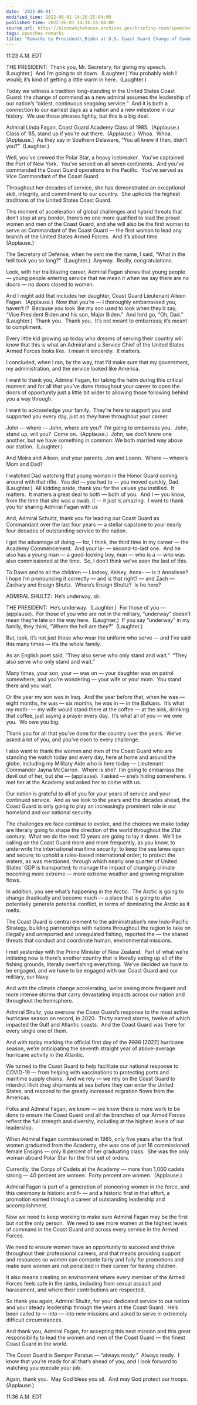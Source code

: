 ```yaml
---
date: '2022-06-01'
modified_time: 2022-06-01 14:26:25-04:00
published_time: 2022-06-01 14:26:24-04:00
source_url: https://bidenwhitehouse.archives.gov/briefing-room/speeches-remarks/2022/06/01/remarks-by-president-biden-at-u-s-coast-guard-change-of-command-ceremony/
tags: speeches-remarks
title: "Remarks by President\_Biden at U.S. Coast Guard Change of Command\_Ceremony"
---
```

 
11:23 A.M. EDT  
  
THE PRESIDENT:  Thank you, Mr. Secretary, for giving my speech. 
(Laughter.)  And I’m going to sit down.  (Laughter.) You probably wish I
would; it’s kind of getting a little warm in here.  (Laughter.)    
  
Today we witness a tradition long-standing in the United States Coast
Guard: the change of command as a new admiral assumes the leadership of
our nation’s “oldest, continuous seagoing service.”  And it is both a
connection to our earliest days as a nation and a new milestone in our
history.  We use those phrases lightly, but this is a big deal.  
  
Admiral Linda Fagan, Coast Guard Academy Class of 1985.  (Applause.) 
Class of ’85, stand up if you’re out there.  (Applause.)  Whoa.  Whoa. 
(Applause.)  As they say in Southern Delaware, “You all knew it then,
didn’t you?”  (Laughter.)  
  
Well, you’ve crewed the Polar Star, a heavy icebreaker.  You’ve
captained the Port of New York.  You’ve served on all seven continents. 
And you’ve commanded the Coast Guard operations in the Pacific.  You’ve
served as Vice Commandant of the Coast Guard.  
  
Throughout her decades of service, she has demonstrated an exceptional
skill, integrity, and commitment to our country.  She upholds the
highest traditions of the United States Coast Guard.    
  
This moment of acceleration of global challenges and hybrid threats that
don’t stop at any border, there’s no one more qualified to lead the
proud women and men of the Coast Guard, and she will also be the first
woman to serve as Commandant of the Coast Guard — the first woman to
lead any branch of the United States Armed Forces.  And it’s about
time.  (Applause.)   
  
The Secretary of Defense, when he sent me the name, I said, “What in the
hell took you so long?”  (Laughter.)  Anyway.  Really,
congratulations.   
  
Look, with her trailblazing career, Admiral Fagan shows that young
people — young people entering service that we mean it when we say there
are no doors — no doors closed to women.    
  
And I might add that includes her daughter, Coast Guard Lieutenant
Aileen Fagan.  (Applause.)  Now that you’re — I thoroughly embarrassed
you, haven’t I?  Because you look like my son used to look when they’d
say, “Vice President Biden and his son, Major Biden.”  And he’d go, “Oh,
Dad.”  (Laughter.)  Thank you.  Thank you.  It’s not meant to embarrass;
it’s meant to compliment.  
  
Every little kid growing up today who dreams of serving their country
will know that this is what an Admiral and a Service Chief of the United
States Armed Forces looks like.  I mean it sincerely.  It matters.  
  
I concluded, when I ran, by the way, that I’d make sure that my
government, my administration, and the service looked like America.   
  
I want to thank you, Admiral Fagan, for taking the helm during this
critical moment and for all that you’ve done throughout your career to
open the doors of opportunity just a little bit wider to allowing those
following behind you a way through.  
  
I want to acknowledge your family.  They’re here to support you and
supported you every day, just as they have throughout your career.  
  
John — where — John, where are you?  I’m going to embarrass you.  John,
stand up, will you?  Come on.  (Applause.)  John, we don’t know one
another, but we have something in common: We both married way above our
station.  (Laughter.)  
  
And Moira and Aileen, and your parents, Jon and Loann.  Where — where’s
Mom and Dad?  
  
I watched Dad watching that young woman in the Honor Guard coming around
with that rifle.  You did — you had to — you moved quickly, Dad. 
(Laughter.)  All kidding aside, thank you for the values you instilled. 
It matters.  It matters a great deal to both — both of you.  And I — you
know, from the time that she was a swab, it — it just is amazing.  I
want to thank you for sharing Admiral Fagan with us  
  
And, Admiral Schultz, thank you for leading our Coast Guard as
Commandant over the last four years — a stellar capstone to your nearly
four decades of outstanding service to the nation.    
  
I got the advantage of doing — for, I think, the third time in my career
— the Academy Commencement.  And your la- — second-to-last one.  And he
also has a young man — a good-looking boy, man — who is a — who was also
commissioned at the time.  So, I don’t think we’ve seen the last of
this.   
  
To Dawn and to all the children — Lindsey, Kelsey, Anna- — is it
Annaliese?  I hope I’m pronouncing it correctly — and is that right? —
and Zach — Zachary and Ensign Shultz.  Where’s Ensign Shultz?  Is he
here?  
  
ADMIRAL SHULTZ:  He’s underway, sir.  
  
THE PRESIDENT:  He’s underway.  (Laughter.)  For those of you —
(applause).  For those of you who are not in the military, “underway”
doesn’t mean they’re late on the way here.  (Laughter.)  If you say
“underway” in my family, they think, “Where the hell are they?” 
(Laughter.)   
  
But, look, it’s not just those who wear the uniform who serve — and I’ve
said this many times — it’s the whole family.   
  
As an English poet said, “They also serve who only stand and wait.” 
“They also serve who only stand and wait.”  
  
Many times, your son, your — was on — your daughter was on patrol
somewhere, and you’re wondering — your wife or your mom.  You stand
there and you wait.    
  
Or the year my son was in Iraq.  And the year before that, when he was —
eight months, he was — six months, he was in — in the Balkans.  It’s
what my moth- — my wife would stand there at the coffee — at the sink,
drinking that coffee, just saying a prayer every day.  It’s what all of
you — we owe you.  We owe you big.  
  
Thank you for all that you’ve done for the country over the years. 
We’ve asked a lot of you, and you’ve risen to every challenge.

I also want to thank the women and men of the Coast Guard who are
standing the watch today and every day, here at home and around the
globe, including my Military Aide who is here today — Lieutenant
Commander Jayna McCarron.  Where is she?  I’m going to embarrass the
devil out of her, but she — (applause).  I asked — she’s hiding
somewhere.  I met her at the Academy and asked her to come with us.

Our nation is grateful to all of you for your years of service and your
continued service.  And as we look to the years and the decades ahead,
the Coast Guard is only going to play an increasingly prominent role in
our homeland and our national security.

The challenges we face continue to evolve, and the choices we make today
are literally going to shape the direction of the world throughout the
21st century.  What we do the next 10 years are going to lay it down. 
We’ll be calling on the Coast Guard more and more frequently, as you
know, to underwrite the international maritime security; to keep the sea
lanes open and secure; to uphold a rules-based international order; to
protect the waters, as was mentioned, through which nearly one quarter
of United States’ GDP is transported; to manage the impact of changing
climate becoming more extreme — more extreme weather and growing
migration flows.

In addition, you see what’s happening in the Arctic.  The Arctic is
going to change drastically and become much — a place that is going to
also potentially generate potential conflict, in terms of dominating the
Arctic as it melts.

The Coast Guard is central element to the administration’s new
Indo-Pacific Strategy, building partnerships with nations throughout the
region to take on illegally and unreported and unregulated fishing,
reported the — the shared threats that conduct and coordinate human,
environmental missions.  

I met yesterday with the Prime Minister of New Zealand.  Part of what
we’re initiating now is there’s another country that is literally eating
up all of the fishing grounds, literally overfishing everything.  We’ve
decided we have to be engaged, and we have to be engaged with our Coast
Guard and our military, our Navy.

And with the climate change accelerating, we’re seeing more frequent and
more intense storms that carry devastating impacts across our nation and
throughout the hemisphere.

Admiral Shultz, you oversaw the Coast Guard’s response to the most
active hurricane season on record, in 2020.  Thirty named storms, twelve
of which impacted the Gulf and Atlantic coasts.  And the Coast Guard was
there for every single one of them.

And with today marking the official first day of
the <s>2020</s> \[2022\] hurricane season, we’re anticipating the
seventh straight year of above-average hurricane activity in the
Atlantic.

We turned to the Coast Guard to help facilitate our national response to
COVID-19 — from helping with vaccinations to protecting ports and
maritime supply chains.  And we rely — we rely on the Coast Guard to
interdict illicit drug shipments at sea before they can enter the United
States, and respond to the greatly increased migration flows from the
Americas.

Folks and Admiral Fagan, we know — we know there is more work to be done
to ensure the Coast Guard and all the branches of our Armed Forces
reflect the full strength and diversity, including at the highest levels
of our leadership.  

When Admiral Fagan commissioned in 1985, only five years after the first
women graduated from the Academy, she was one of just 16 commissioned
female Ensigns — only 8 percent of her graduating class.  She was the
only woman aboard Polar Star for the first set of orders.  

Currently, the Corps of Cadets at the Academy — more than 1,000 cadets
strong — 40 percent are women.  Forty percent are women.  (Applause.)

Admiral Fagan is part of a generation of pioneering women in the force,
and this ceremony is historic and f- — and a historic first in that
effort, a promotion earned through a career of outstanding leadership
and accomplishment.

Now we need to keep working to make sure Admiral Fagan may be the first
but not the only person.  We need to see more women at the highest
levels of command in the Coast Guard and across every service in the
Armed Forces.

We need to ensure women have an opportunity to succeed and thrive
throughout their professional careers, and that means providing support
and resources so women can compete fairly and fully for promotions and
make sure women are not penalized in their career for having children.

It also means creating an environment where every member of the Armed
Forces feels safe in the ranks, including from sexual assault and
harassment, and where their contributions are respected.

So thank you again, Admiral Shultz, for your dedicated service to our
nation and your steady leadership through the years at the Coast Guard. 
He’s been called to — into — into new missions and asked to serve in
extremely difficult circumstances.

And thank you, Admiral Fagan, for accepting this next mission and this
great responsibility to lead the women and men of the Coast Guard — the
finest Coast Guard in the world.

The Coast Guard is Semper Paratus — “always ready.”  Always ready.  I
know that you’re ready for all that’s ahead of you, and I look forward
to watching you execute your job.  

Again, thank you.  May God bless you all.  And may God protect our
troops.  (Applause.)  
  
11:36 A.M. EDT
